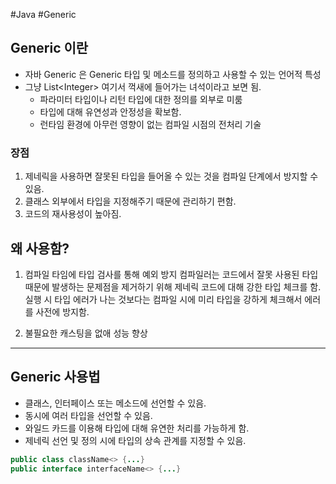 #Java #Generic 

## Generic 이란

* 자바 Generic 은 Generic 타입 및 메소드를 정의하고 사용할 수 있는 언어적 특성
* 그냥 List\<Integer\>  여기서 꺽새에 들어가는 녀석이라고 보면 됨.
	* 파라미터 타입이나 리턴 타입에 대한 정의를 외부로 미룸
	* 타입에 대해 유연성과 안정성을 확보함.
	* 런타임 환경에 아무런 영향이 없는 컴파일 시점의 전처리 기술

### 장점
1. 제네릭을 사용하면 잘못된 타입을 들어올 수 있는 것을 컴파일 단계에서 방지할 수 있음.
2. 클래스 외부에서 타입을 지정해주기 때문에 관리하기 편함.
3. 코드의 재사용성이 높아짐.

## 왜 사용함?

1. 컴파일 타임에 타입 검사를 통해 예외 방지
	컴파일러는 코드에서 잘못 사용된 타입 때문에 발생하는 문제점을 제거하기 위해 제네릭 코드에 대해 강한 타입 체크를 함. 
	실행 시 타입 에러가 나는 것보다는 컴파일 시에 미리 타입을 강하게 체크해서 에러를 사전에 방지함.

2. 불필요한 캐스팅을 없애 성능 향상

---

## Generic 사용법

* 클래스, 인터페이스 또는 메소드에 선언할 수 있음.
* 동시에 여러 타입을 선언할 수 있음.
* 와일드 카드를 이용해 타입에 대해 유연한 처리를 가능하게 함.
* 제네릭 선언 및 정의 시에 타입의 상속 관계를 지정할 수 있음.

```java
public class className<> {...}
public interface interfaceName<> {...}
```

